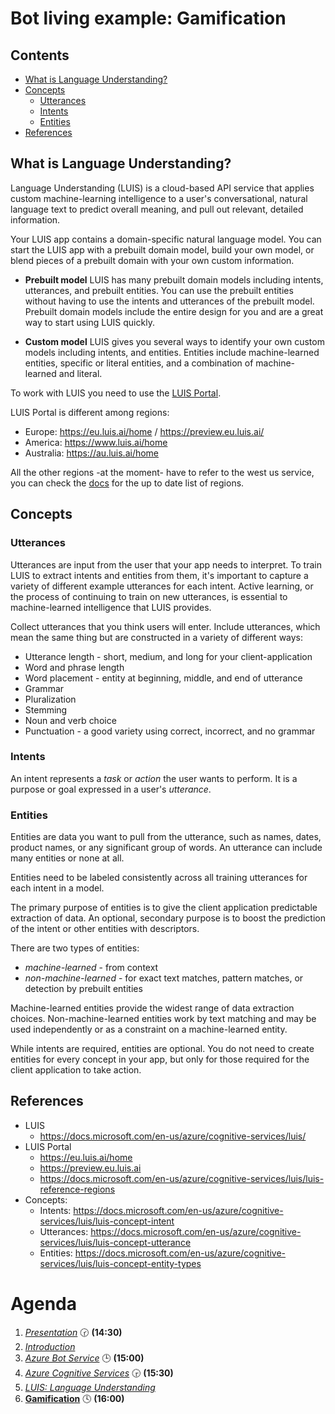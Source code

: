 # Bot living example: Gamification <!-- omit in toc -->

## Contents <!-- omit in toc -->

- [What is Language Understanding?](#what-is-language-understanding)
- [Concepts](#concepts)
  - [Utterances](#utterances)
  - [Intents](#intents)
  - [Entities](#entities)
- [References](#references)

## What is Language Understanding?

Language Understanding (LUIS) is a cloud-based API service that applies custom machine-learning intelligence to a user's conversational, natural language text to predict overall meaning, and pull out relevant, detailed information.


Your LUIS app contains a domain-specific natural language model.
You can start the LUIS app with a prebuilt domain model, build your own model, or blend pieces of a prebuilt domain with your own custom information.

- **Prebuilt model** LUIS has many prebuilt domain models including intents, utterances, and prebuilt entities. You can use the prebuilt entities without having to use the intents and utterances of the prebuilt model. Prebuilt domain models include the entire design for you and are a great way to start using LUIS quickly.

- **Custom model** LUIS gives you several ways to identify your own custom models including intents, and entities. Entities include machine-learned entities, specific or literal entities, and a combination of machine-learned and literal.

To work with LUIS you need to use the [LUIS Portal](https://eu.luis.ai/home).

LUIS Portal is different among regions:
- Europe: https://eu.luis.ai/home / https://preview.eu.luis.ai/
- America: https://www.luis.ai/home
- Australia: https://au.luis.ai/home

All the other regions -at the moment- have to refer to the west us service, you can check the [docs](https://docs.microsoft.com/en-us/azure/cognitive-services/luis/luis-reference-regions) for the up to date list of regions.

## Concepts

### Utterances

Utterances are input from the user that your app needs to interpret.
To train LUIS to extract intents and entities from them, it's important to capture a variety of different example utterances for each intent.
Active learning, or the process of continuing to train on new utterances, is essential to machine-learned intelligence that LUIS provides.

Collect utterances that you think users will enter.
Include utterances, which mean the same thing but are constructed in a variety of different ways:

- Utterance length - short, medium, and long for your client-application
- Word and phrase length
- Word placement - entity at beginning, middle, and end of utterance
- Grammar
- Pluralization
- Stemming
- Noun and verb choice
- Punctuation - a good variety using correct, incorrect, and no grammar


### Intents

An intent represents a *task* or *action* the user wants to perform.
It is a purpose or goal expressed in a user's *utterance*.

### Entities

Entities are data you want to pull from the utterance, such as names, dates, product names, or any significant group of words.
An utterance can include many entities or none at all.

Entities need to be labeled consistently across all training utterances for each intent in a model.

The primary purpose of entities is to give the client application predictable extraction of data.
An optional, secondary purpose is to boost the prediction of the intent or other entities with descriptors.

There are two types of entities:

- *machine-learned* - from context
- *non-machine-learned* - for exact text matches, pattern matches, or detection by prebuilt entities

Machine-learned entities provide the widest range of data extraction choices.
Non-machine-learned entities work by text matching and may be used independently or as a constraint on a machine-learned entity.

While intents are required, entities are optional. 
You do not need to create entities for every concept in your app, but only for those required for the client application to take action.

## References

- LUIS
  - https://docs.microsoft.com/en-us/azure/cognitive-services/luis/
- LUIS Portal
  - https://eu.luis.ai/home
  - https://preview.eu.luis.ai
  - https://docs.microsoft.com/en-us/azure/cognitive-services/luis/luis-reference-regions
- Concepts:
  - Intents: https://docs.microsoft.com/en-us/azure/cognitive-services/luis/luis-concept-intent
  - Utterances: https://docs.microsoft.com/en-us/azure/cognitive-services/luis/luis-concept-utterance
  - Entities: https://docs.microsoft.com/en-us/azure/cognitive-services/luis/luis-concept-entity-types

# Agenda
1. *[Presentation](./01.presentation.md)* :clock230: **(14:30)**
2. *[Introduction](02.introduction.md)*
3. *[Azure Bot Service](03.microsoft-bot-development.md)* :clock3: **(15:00)**
4. *[Azure Cognitive Services](04.azure-cognitive-services.md)* :clock330: **(15:30)**
5. *[LUIS: Language Understanding](05.luis.md)*
6. **[Gamification](06.gamification.md)** :clock4: **(16:00)**
